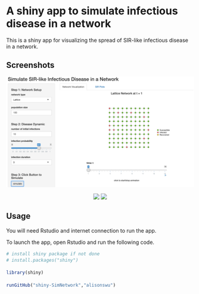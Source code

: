 # A shiny app to simulate infectious disease in a network 

This is a shiny app for visualizing the spread of SIR-like infectious disease in a network.

## Screenshots

![alt tag](https://github.com/alisonswu/shiny-SimNetwork/blob/master/screenshot.png)

<p align="center">
  <img src="shiny-SimNetwork/screenshot1.png" width="350"/>
  <img src="shiny-SimNetwork/screenshot2.png" width="350"/>
</p>

## Usage

You will need Rstudio and internet connection to run the app.

To launch the app, open Rstudio and run the following code. 

```R
# install shiny package if not done
# install.packages("shiny")

library(shiny)

runGitHub("shiny-SimNetwork","alisonswu")

